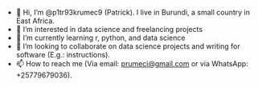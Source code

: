 - 👋 Hi, I’m @p1tr93krumec9 (Patrick). I live in Burundi, a small country in East Africa.
- 👀 I’m interested in data science and freelancing projects
- 🌱 I’m currently learning r, python, and data science
- 💞️ I’m looking to collaborate on data science projects and writing for software (E.g.: instructions).
- 📫 How to reach me (Via email: prumeci@gmail.com or via WhatsApp: +25779679036).

<!---
p1tr93krumec9/p1tr93krumec9 is a ✨ special ✨ repository because its `README.md` (this file) appears on your GitHub profile.
You can click the Preview link to take a look at your changes.
--->
